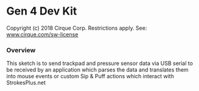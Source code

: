 # Gen 4 Dev Kit

Copyright (c) 2018 Cirque Corp. Restrictions apply. See: www.cirque.com/sw-license

### Overview

This sketch is to send trackpad and pressure sensor data via USB serial to be received by an application which parses the data and translates them into mouse events or custom Sip & Puff actions which interact with StrokesPlus.net
